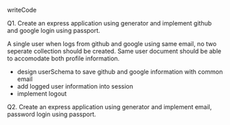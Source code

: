 writeCode

Q1.  Create an express application using generator and implement github and google login using passport.

A single user when logs from github and google using same email, no two seperate collection should be created. Same user document should be able to accomodate both profile information.

- design userSchema to save github and google information with common email
- add logged user information into session
- implement logout

Q2. Create an express application using generator and implement email, password login using passport.
